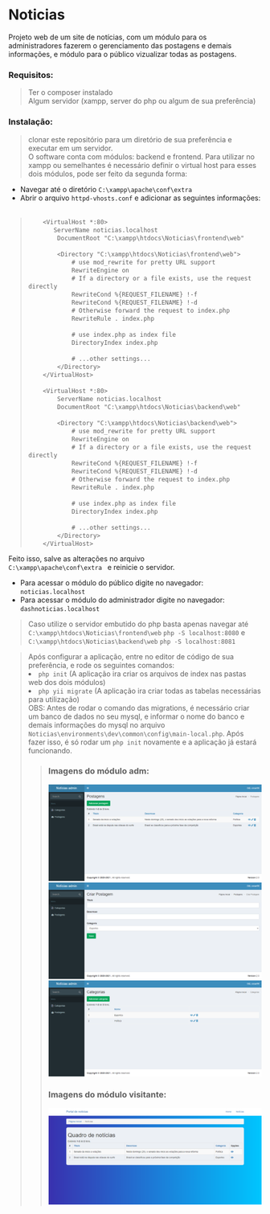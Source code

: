 # Noticias
 
Projeto web de um site de notícias, com um módulo para os administradores fazerem o gerenciamento das postagens e demais informações, e módulo para o público vizualizar todas as postagens. 

<h3>Requisitos:</h3>
    <blockquote>
       Ter o composer instalado <br>
       Algum servidor (xampp, server do php ou algum de sua preferência)
    </blockquote>

<h3>Instalação: </h3>
<blockquote>
    clonar este repositório para um diretório de sua preferência e executar em um servidor. <br>
    O software conta com módulos: backend e frontend. Para utilizar no xampp ou semelhantes é necessário definir o virtual host para esses dois módulos, pode ser feito da segunda forma: <br>
</blockquote>
    <ul>
      <li>Navegar até o diretório <code>C:\xampp\apache\conf\extra</code></li>
      <li>Abrir o arquivo <code>httpd-vhosts.conf</code> e adicionar as seguintes informações: </li> <br>
    </ul>
    <blockquote>

        <VirtualHost *:80>
           ServerName noticias.localhost
            DocumentRoot "C:\xampp\htdocs\Noticias\frontend\web"

            <Directory "C:\xampp\htdocs\Noticias\frontend\web">
                # use mod_rewrite for pretty URL support
                RewriteEngine on
                # If a directory or a file exists, use the request directly
                RewriteCond %{REQUEST_FILENAME} !-f
                RewriteCond %{REQUEST_FILENAME} !-d
                # Otherwise forward the request to index.php
                RewriteRule . index.php

                # use index.php as index file
                DirectoryIndex index.php

                # ...other settings...
            </Directory>
        </VirtualHost>
       
        <VirtualHost *:80>
            ServerName noticias.localhost
            DocumentRoot "C:\xampp\htdocs\Noticias\backend\web"
            
            <Directory "C:\xampp\htdocs\Noticias\backend\web">
                # use mod_rewrite for pretty URL support
                RewriteEngine on
                # If a directory or a file exists, use the request directly
                RewriteCond %{REQUEST_FILENAME} !-f
                RewriteCond %{REQUEST_FILENAME} !-d
                # Otherwise forward the request to index.php
                RewriteRule . index.php

                # use index.php as index file
                DirectoryIndex index.php

                # ...other settings...
            </Directory>
        </VirtualHost>

   </blockquote>

   Feito isso, salve as alterações no arquivo <code> C:\xampp\apache\conf\extra </code> e reinicie o servidor.

<ul>
    <li>Para acessar o módulo do público digite no navegador: <code>noticias.localhost</code></li>
    <li>Para acessar o módulo do administrador digite no navegador: <code>dashnoticias.localhost</code>
    </li>
</ul>

<blockquote>
    Caso utilize o servidor embutido do php basta apenas navegar até <code>C:\xampp\htdocs\Noticias\frontend\web</code> <code>php -S localhost:8080</code> e <code>C:\xampp\htdocs\Noticias\backend\web</code> <code>php -S localhost:8081</code> 
</blockquote>

<blockquote>
    Após configurar a aplicação, entre no editor de código de sua preferência, e rode os seguintes comandos: 

  <li><code>php init</code> (A aplicação ira criar os arquivos de index nas pastas web dos dois módulos)</li>
    
  <li><code>php yii migrate</code> (A aplicação ira criar todas as tabelas necessárias para utilização)</li>
  OBS: Antes de rodar o comando das migrations, é necessário criar um banco de dados no seu mysql, e informar o nome do banco e demais informações do mysql no arquivo <code>Noticias\environments\dev\common\config\main-local.php</code>. Após fazer isso, é só rodar um <code>php init</code> novamente e a aplicação já estará funcionando.
<blockquote>

<h3>Imagens do módulo adm: </h3>

<img src="screens/Postagens.PNG">
<img src="screens/criarPostagem.PNG"><br>
<img src="screens/AdicionarCategoria.PNG"><br>

<h3>Imagens do módulo visitante: </h3>

<img src="screens/PainelNoticias.PNG">
